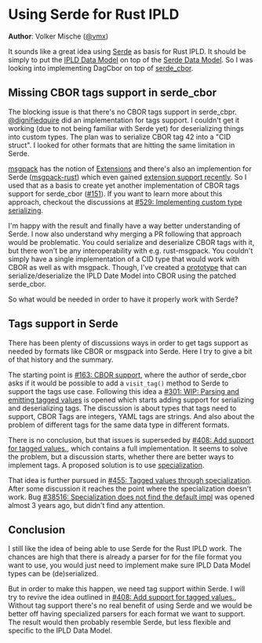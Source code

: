 Using Serde for Rust IPLD
=========================

**Author**: Volker Mische ([@vmx])

It sounds like a great idea using [Serde] as basis for Rust IPLD. It should be simply to put the [IPLD Data Model] on top of the [Serde Data Model]. So I was looking into implementing DagCbor on top of [serde_cbor].

Missing CBOR tags support in serde_cbor
---------------------------------------

The blocking issue is that there's no CBOR tags support in serde_cbpr. [@dignifiedquire] did an implementation for tags support. I couldn't get it working (due to not being familiar with Serde yet) for deserializing things into custom types. The plan was to serialize CBOR tag 42 into a "CID struct". I looked for other formats that are hitting the same limitation in Serde.

[msgpack] has the notion of [Extensions] and there's also an implemention for Serde ([msgpack-rust]) which even gained [extension support recently]. So I used that as a basis to create yet another implementation of CBOR tags support for serde_cbor ([#151]). If you want to learn more about this approach, checkout the discussions at [#529: Implementing custom type serializing].

I'm happy with the result and finally have a way better understanding of Serde. I now also understand why merging a PR following that approach would be problematic. You could serialize and deserialize CBOR tags with it, but there won't be any interoperability with e.g. rust-msgpack. You couldn't simply have a single implementation of a CID type that would work with CBOR as well as with msgpack. Though, I've created a [prototype] that can serialize/deserialize the IPLD Date Model into CBOR using the patched serde_cbor.

So what would be needed in order to have it properly work with Serde?


Tags support in Serde
---------------------

There has been plenty of discussions ways in order to get tags support as needed by formats like CBOR or msgpack into Serde. Here I try to give a bit of that history and the summary.

The starting point is [#163: CBOR support], where the author of serde_cbor asks if it would be possible to add a `visit_tag()` method to Serde to support the tags use case. Following this idea a [#301: WIP: Parsing and emitting tagged values] is opened which starts adding support for serializing and deserializing tags. The discussion is about types that tags need to support, CBOR Tags are integers, YAML tags are strings. And also about the problem of different tags for the same data type in different formats.

There is no conclusion, but that issues is superseded by [#408: Add support for tagged values.], which contains a full implementation. It seems to solve the problem, but a discussion starts, whether there are better ways to implement tags. A proposed solution is to use [specialization].

That idea is further pursued in [#455: Tagged values through specialization]. After some discussion it reaches the point where the specialization doesn't work. Bug [#38516: Specialization does not find the default impl] was opened almost 3 years ago, but didn't find any attention.


Conclusion
----------

I still like the idea of being able to use Serde for the Rust IPLD work. The chances are high that there is already a parser for for the file format you want to use, you would just need to implement make sure IPLD Data Model types can be (de)serialized.

But in order to make this happen, we need tag support within Serde. I will try to revive the idea outlined in [#408: Add support for tagged values.], Without tag support there's no real benefit of using Serde and we would be better off having specialized parsers for each format we want to support. The result would then probably resemble Serde, but less flexible and specific to the IPLD Data Model.


[@vmx]: https://github.com/vmx/
[Serde]: https://serde.rs/
[IPLD Data Model]: https://github.com/ipld/specs/blob/67028313e0793d562d671a7fb4a030f471f90098/data-model-layer/data-model.md
[Serde Data Model]: https://serde.rs/data-model.html
[serde_cbor]: https://github.com/pyfisch/cbor
[@dignifiedquire]: https://github.com/dignifiedquire/
[msgpack]: https://msgpack.org/
[msgpack-rust]: https://github.com/3Hren/msgpack-rust
[Extensions]: https://github.com/msgpack/msgpack/blob/1e4fd94b90d38167b8b5a0ecf57f59b538669574/spec.md#extension-types
[extension support recently]: https://github.com/3Hren/msgpack-rust/pull/216
[#151]: https://github.com/pyfisch/cbor/pull/151
[#529: Implementing custom type serializing]: https://github.com/serde-rs/serde/issues/529
[prototype]: https://github.com/vmx/rust-ipld-dag-cbor
[#163: CBOR support]: https://github.com/serde-rs/serde/issues/163
[#301: WIP: Parsing and emitting tagged values]: https://github.com/serde-rs/serde/pull/301
[#408: Add support for tagged values.]: https://github.com/serde-rs/serde/pull/408
[specialization]: https://github.com/rust-lang/rust/issues/31844
[#455: Tagged values through specialization]: https://github.com/serde-rs/serde/pull/455
[#38516: Specialization does not find the default impl]: https://github.com/rust-lang/rust/issues/38516
